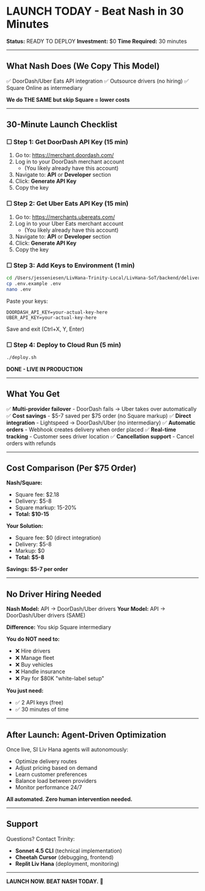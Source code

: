 # LAUNCH TODAY - Beat Nash in 30 Minutes

**Status:** READY TO DEPLOY
**Investment:** $0
**Time Required:** 30 minutes

---

## What Nash Does (We Copy This Model)

✅ DoorDash/Uber Eats API integration
✅ Outsource drivers (no hiring)
✅ Square Online as intermediary

**We do THE SAME but skip Square = lower costs**

---

## 30-Minute Launch Checklist

### ☐ Step 1: Get DoorDash API Key (15 min)

1. Go to: <https://merchant.doordash.com/>
2. Log in to your DoorDash merchant account
   - (You likely already have this account)
3. Navigate to: **API** or **Developer** section
4. Click: **Generate API Key**
5. Copy the key

### ☐ Step 2: Get Uber Eats API Key (15 min)

1. Go to: <https://merchants.ubereats.com/>
2. Log in to your Uber Eats merchant account
   - (You likely already have this account)
3. Navigate to: **API** or **Developer** section
4. Click: **Generate API Key**
5. Copy the key

### ☐ Step 3: Add Keys to Environment (1 min)

```bash
cd /Users/jesseniesen/LivHana-Trinity-Local/LivHana-SoT/backend/delivery-service
cp .env.example .env
nano .env
```

Paste your keys:

```
DOORDASH_API_KEY=your-actual-key-here
UBER_API_KEY=your-actual-key-here
```

Save and exit (Ctrl+X, Y, Enter)

### ☐ Step 4: Deploy to Cloud Run (5 min)

```bash
./deploy.sh
```

**DONE - LIVE IN PRODUCTION**

---

## What You Get

✅ **Multi-provider failover** - DoorDash fails → Uber takes over automatically
✅ **Cost savings** - $5-7 saved per $75 order (no Square markup)
✅ **Direct integration** - Lightspeed → DoorDash/Uber (no intermediary)
✅ **Automatic orders** - Webhook creates delivery when order placed
✅ **Real-time tracking** - Customer sees driver location
✅ **Cancellation support** - Cancel orders with refunds

---

## Cost Comparison (Per $75 Order)

**Nash/Square:**

- Square fee: $2.18
- Delivery: $5-8
- Square markup: 15-20%
- **Total: $10-15**

**Your Solution:**

- Square fee: $0 (direct integration)
- Delivery: $5-8
- Markup: $0
- **Total: $5-8**

**Savings: $5-7 per order**

---

## No Driver Hiring Needed

**Nash Model:** API → DoorDash/Uber drivers
**Your Model:** API → DoorDash/Uber drivers (SAME)

**Difference:** You skip Square intermediary

**You do NOT need to:**

- ❌ Hire drivers
- ❌ Manage fleet
- ❌ Buy vehicles
- ❌ Handle insurance
- ❌ Pay for $80K "white-label setup"

**You just need:**

- ✅ 2 API keys (free)
- ✅ 30 minutes of time

---

## After Launch: Agent-Driven Optimization

Once live, SI Liv Hana agents will autonomously:

- Optimize delivery routes
- Adjust pricing based on demand
- Learn customer preferences
- Balance load between providers
- Monitor performance 24/7

**All automated. Zero human intervention needed.**

---

## Support

Questions? Contact Trinity:

- **Sonnet 4.5 CLI** (technical implementation)
- **Cheetah Cursor** (debugging, frontend)
- **Replit Liv Hana** (deployment, monitoring)

---

**LAUNCH NOW. BEAT NASH TODAY.** 🚀
